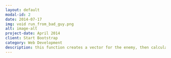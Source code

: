 ```yaml
---
layout: default
modal-id: 2
date: 2014-07-17
img: void run_from_bad_guy.png
alt: image-alt
project-date: April 2014
client: Start Bootstrap
category: Web Development
description: this function creates a vector for the enemy, then calculates a cirecting by subtracting one vector from another, finds the angle between its current direction and the target direction, then tells the object to slowly rotate to face the target rotation and finally tells the object to move backwards away from the object. The bottom line "rend.enabled = true" is used to tell the object to render and be visiable when this function is called
---
```

